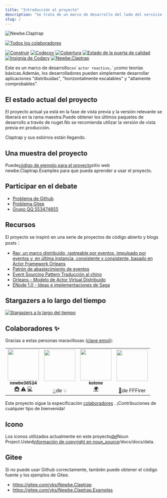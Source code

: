 ```yaml
---
title: "Introducción al proyecto"
description: "Se trata de un marco de desarrollo del lado del servicio con \"reactiva\", \"trazabilidad de eventos\" y \"modo actor\" como teorías básicas.Además, los desarrolladores pueden simplemente desarrollar aplicaciones \"distribuidas\", \"horizontalmente escalables\" y \"altamente comprobables\"."
slug: /
---
```


![Newbe.Claptrap](https://www.newbe.pro/images/main_banner.png)

<!-- ALL-CONTRIBUTORS-BADGE:START - Do not remove or modify this section -->

[![Todos los colaboradores](https://img.shields.io/badge/all_contributors-4-orange.svg?style=flat-square)](#contributors-)

<!-- ALL-CONTRIBUTORS-BADGE:END -->

[![Construir](https://github.com/newbe36524/Newbe.Claptrap/workflows/Claptrap/badge.svg)](https://github.com/newbe36524/Newbe.Claptrap/actions) [![Codecov](https://img.shields.io/codecov/c/github/newbe36524/Newbe.Claptrap)](https://codecov.io/gh/newbe36524/Newbe.Claptrap) [![Cobertura](https://sonarcloud.io/api/project_badges/measure?project=newbe36524_Newbe.Claptrap&metric=coverage)](https://sonarcloud.io/dashboard?id=newbe36524_Newbe.Claptrap) [![Estado de la puerta de calidad](https://sonarcloud.io/api/project_badges/measure?project=newbe36524_Newbe.Claptrap&metric=alert_status)](https://sonarcloud.io/dashboard?id=newbe36524_Newbe.Claptrap) [![Insignia de Codacy](https://api.codacy.com/project/badge/Grade/1fd0e7443364414ca0003dab27f9f9b8)](https://www.codacy.com/manual/472158246/Newbe.Claptrap?utm_source=github.com&utm_medium=referral&utm_content=newbe36524/Newbe.Claptrap&utm_campaign=Badge_Grade) [![Newbe.Claptrap](https://img.shields.io/nuget/v/Newbe.Claptrap?label=Newbe.Claptrap%20nuget&logo=Newbe.Claptrap&style=flat-square)](https://www.nuget.org/packages/Newbe.Claptrap/)

Este es un marco de desarrollo``con`actor reactivo,`y``como teorías básicas.Además, los desarrolladores pueden simplemente desarrollar aplicaciones "distribuidas", "horizontalmente escalables" y "altamente comprobables".

## El estado actual del proyecto

El proyecto actual ya está en la fase de vista previa y la versión relevante se liberará en la rama maestra.Puede obtener los últimos paquetes de desarrollo a través de nuget.No se recomienda utilizar la versión de vista previa en producción.

Claptrap y sus esbirros están llegando.

## Una muestra del proyecto

Puede[código de ejemplo para el proyecto](https://github.com/newbe36524/Newbe.Claptrap.Examples)sitio web newbe.Claptrap.Examples para que pueda aprender a usar el proyecto.

## Participar en el debate

- [Problema de Github](https://github.com/newbe36524/Newbe.Claptrap/issues)
- [Problema Gitee](https://gitee.com/yks/Newbe.Claptrap/issues)
- [Grupo QQ 553474855](https://jq.qq.com/?_wv=1027&k=5uJGXf5)

## Recursos

El proyecto se inspiró en una serie de proyectos de código abierto y blogs posts：

- [Ray, un marco distribuido, rastreable por eventos, impulsado por eventos y, en última instancia, consistente y consistente, basado en Actor Framework Orleans](https://github.com/RayTale/Ray)
- [Patrón de abastecimiento de eventos](https://docs.microsoft.com/en-us/previous-versions/msp-n-p/dn589792%28v%3dpandp.10%29)
- [Event Sourcing Pattern Traducción al chino](https://www.infoq.cn/article/event-sourcing)
- [Orleans - Modelo de Actor Virtual Distribuido](https://github.com/dotnet/orleans)
- [ENode 1.0 - Ideas e implementaciones de Saga](http://www.cnblogs.com/netfocus/p/3149156.html)

## Stargazers a lo largo del tiempo

[![Stargazers a lo largo del tiempo](https://starchart.cc/newbe36524/Newbe.Claptrap.svg)](https://starchart.cc/newbe36524/Newbe.Claptrap)

## Colaboradores ✨

Gracias a estas personas maravillosas ([clave emoji](https://allcontributors.org/docs/en/emoji-key)):

<!-- ALL-CONTRIBUTORS-LIST:START - Do not remove or modify this section -->
<!-- prettier-ignore-start -->
<!-- markdownlint-disable -->
<table>
  <tbody>
  <tr>
    <td align="center"><a href="https://www.newbe.pro"><img src="https://avatars1.githubusercontent.com/u/7685462?v=4" width="100px;" alt=""/><br /><sub><b>newbe36524</b></sub></a><br /><a href="#infra-newbe36524" title="Infrastructure (Hosting, Build-Tools, etc)">🚇</a> <a href="https://github.com/newbe36524/Newbe.Claptrap/commits?author=newbe36524" title="Tests">⚠️</a> <a href="https://github.com/newbe36524/Newbe.Claptrap/commits?author=newbe36524" title="Code">💻</a></td>
    <td align="center"><a href="https://github.com/wangjunjx8868"><img src="https://avatars3.githubusercontent.com/u/5389565?v=4" width="100px;" alt=""/><br /><sub><b></b></sub></a><br /><a href="#example-wangjunjx8868" title="Examples">💡</a>de      💡</td>
    <td align="center"><a href="https://github.com/kotoneme"><img src="https://avatars3.githubusercontent.com/u/43395111?v=4" width="100px;" alt=""/><br /><sub><b>kotone</b></sub></a><br /><a href="#translation-kotoneme" title="Translation">🌍</a></td>
    <td align="center"><a href="https://github.com/FFFirer"><img src="https://avatars2.githubusercontent.com/u/22254170?v=4" width="100px;" alt=""/><br /><sub><b></b></sub></a><br /><a href="https://github.com/newbe36524/Newbe.Claptrap/issues?q=author%3AFFFirer" title="Bug reports">🐛</a>de FFFirer</td>
  </tr>
  </tbody>
</table>

<!-- markdownlint-enable -->
<!-- prettier-ignore-end -->

<!-- ALL-CONTRIBUTORS-LIST:END -->

Este proyecto sigue la especificación [colaboradores](https://github.com/all-contributors/all-contributors) . ¡Contribuciones de cualquier tipo de bienvenida!

## Icono

Los iconos utilizados actualmente en este proyecto[del](https://thenounproject.com/)Noun Project.Usted[información de copyright en noun_source](https://github.com/newbe36524/Newbe.Claptrap/tree/master/docs/noun_source)/docs/docs/data.

## Gitee

Si no puede usar Github correctamente, también puede obtener el código fuente y los ejemplos de Gitee.

- <https://gitee.com/yks/Newbe.Claptrap>
- <https://gitee.com/yks/Newbe.Claptrap.Examples>
